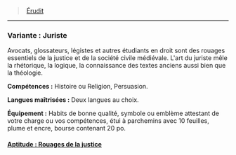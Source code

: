 ﻿---
!SubBackgroundItem
Abilities: Histoire ou Religion, Persuasion.
MasteredLanguages: Deux langues au choix.
Equipment: Habits de bonne qualité, symbole ou emblème attestant de votre charge ou vos compétences, étui à parchemins avec 10 feuilles, plume et encre, bourse contenant 20 po.
Id: background_erudit_hd.md#variante--juriste
ParentLink: background_erudit_hd.md#Érudit
Name: 'Variante : Juriste'
ParentName: Érudit
NameLevel: 3
Attributes: {}
AttributesDictionary: >+
  {}

Description: >+
  Avocats, glossateurs, légistes et autres étudiants en droit sont des rouages essentiels de la justice et de la société civile médiévale. L'art du juriste mêle la rhétorique, la logique, la connaissance des textes anciens aussi bien que la théologie.

---
> [Érudit](hd_background_erudit.md)

---

### Variante : Juriste

Avocats, glossateurs, légistes et autres étudiants en droit sont des rouages essentiels de la justice et de la société civile médiévale. L'art du juriste mêle la rhétorique, la logique, la connaissance des textes anciens aussi bien que la théologie.

**Compétences :** Histoire ou Religion, Persuasion.

**Langues maîtrisées :** Deux langues au choix.

**Équipement :** Habits de bonne qualité, symbole ou emblème attestant de votre charge ou vos compétences, étui à parchemins avec 10 feuilles, plume et encre, bourse contenant 20 po.



#### [Aptitude : Rouages de la justice](hd_background_erudit_aptitude_rouages_de_la_justice.md)

